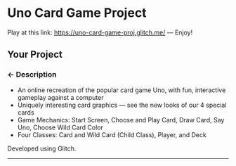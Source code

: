 Uno Card Game Project
=================

Play at this link: https://uno-card-game-proj.glitch.me/ — Enjoy!

Your Project
------------

### ← Description

- An online recreation of the popular card game Uno, with fun, interactive gameplay against a computer
- Uniquely interesting card graphics — see the new looks of our 4 special cards
- Game Mechanics: Start Screen, Choose and Play Card, Draw Card, Say Uno, Choose Wild Card Color
- Four Classes: Card and Wild Card (Child Class), Player, and Deck

Developed using Glitch.

-------------------


